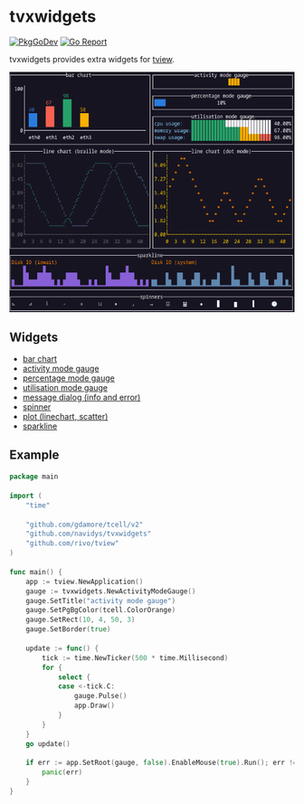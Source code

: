 # tvxwidgets


[![PkgGoDev](https://pkg.go.dev/badge/github.com/navidys/tvxwidgets)](https://pkg.go.dev/github.com/navidys/tvxwidgets)
[![Go Report](https://img.shields.io/badge/go%20report-A%2B-brightgreen.svg)](https://goreportcard.com/report/github.com/navidys/tvxwidgets)

tvxwidgets provides extra widgets for [tview](https://github.com/rivo/tview).

![Screenshot](demo.gif)

## Widgets

* [bar chart](./demos/barchart/)
* [activity mode gauge](./demos/gauge_am/)
* [percentage mode gauge](./demos/gauge_pm/)
* [utilisation mode gauge](./demos/gauge_um/)
* [message dialog (info and error)](./demos/dialog/)
* [spinner](./demos/spinner/)
* [plot (linechart, scatter)](./demos/plot/)
* [sparkline](./demos/sparkline/)


## Example

```go
package main

import (
	"time"

	"github.com/gdamore/tcell/v2"
	"github.com/navidys/tvxwidgets"
	"github.com/rivo/tview"
)

func main() {
	app := tview.NewApplication()
	gauge := tvxwidgets.NewActivityModeGauge()
	gauge.SetTitle("activity mode gauge")
	gauge.SetPgBgColor(tcell.ColorOrange)
	gauge.SetRect(10, 4, 50, 3)
	gauge.SetBorder(true)

	update := func() {
		tick := time.NewTicker(500 * time.Millisecond)
		for {
			select {
			case <-tick.C:
				gauge.Pulse()
				app.Draw()
			}
		}
	}
	go update()

	if err := app.SetRoot(gauge, false).EnableMouse(true).Run(); err != nil {
		panic(err)
	}
}

```
